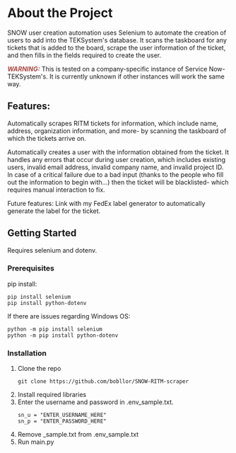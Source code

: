 # About the Project

SNOW user creation automation uses Selenium to automate the creation of users to add into the TEKSystem's database.
It scans the taskboard for any tickets that is added to the board, scrape the user information of the ticket, and then fills in the fields required to create the user.

<font color="#AA4A44">***WARNING:***</font> This is tested on a company-specific instance of Service Now- TEKSystem's. It is currently unknown if other instances will work the same way.

## Features:
Automatically scrapes RITM tickets for information, which include name, address, organization information, and more- by scanning the taskboard of which the tickets arrive on.

Automatically creates a user with the information obtained from the ticket.
It handles any errors that occur during user creation, which includes existing users, invalid email address, invalid company name, and invalid project ID.
In case of a critical failure due to a bad input (thanks to the people who fill out the information to begin with...) then the ticket will be blacklisted- which requires manual interaction to fix.

Future features: Link with my FedEx label generator to automatically generate the label for the ticket.

## Getting Started

Requires selenium and dotenv.

### Prerequisites

pip install:
```
pip install selenium
pip install python-dotenv
```

If there are issues regarding Windows OS:
```
python -m pip install selenium
python -m pip install python-dotenv
```

### Installation

1. Clone the repo
   ```
   git clone https://github.com/bobllor/SNOW-RITM-scraper
   ```
2. Install required libraries
3. Enter the username and password in .env_sample.txt.
   ```
   sn_u = "ENTER_USERNAME_HERE"
   sn_p = "ENTER_PASSWORD_HERE"
   ```
4. Remove _sample.txt from .env_sample.txt
5. Run main.py
